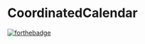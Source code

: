 # CoordinatedCalendar
[![forthebadge](https://forthebadge.com/images/badges/fuck-it-ship-it.svg)](https://forthebadge.com)
